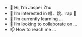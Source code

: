 - 👋 Hi, I’m Jasper Zhu
- 👀 I’m interested in 唱、跳、rap 🏀
- 🌱 I’m currently learning ...
- 💞️ I’m looking to collaborate on ...
- 📫 How to reach me ...

<!---
BinZhiZhu/BinZhiZhu is a ✨ special ✨ repository because its `README.md` (this file) appears on your GitHub profile.
You can click the Preview link to take a look at your changes.
--->
